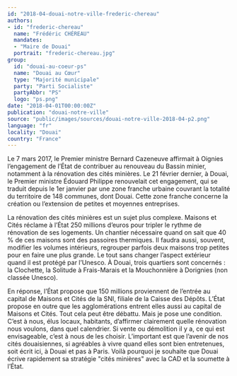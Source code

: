 ```yaml
---
id: "2018-04-douai-notre-ville-frederic-chereau"
authors:
- id: "frederic-chereau"
  name: "Frédéric CHÉREAU"
  mandates: 
  - "Maire de Douai"
  portrait: "frederic-chereau.jpg"
group:
  id: "douai-au-coeur-ps"
  name: "Douai au Cœur"
  type: "Majorité municipale"
  party: "Parti Socialiste"
  partyAbbr: "PS"
  logo: "ps.png"
date: "2018-04-01T00:00:00Z"
publication: "douai-notre-ville"
source: "public/images/sources/douai-notre-ville-2018-04-p2.png"
language: "fr"
locality: "Douai"
country: "France"
---
```


Le 7 mars 2017, le Premier ministre Bernard Cazeneuve affirmait à Oignies l’engagement de l’État de contribuer au renouveau du Bassin minier, notamment à la rénovation des cités minières. Le 21 février dernier, à Douai, le Premier ministre Édouard Philippe renouvelait cet engagement, qui se traduit depuis le 1er janvier par une zone franche urbaine couvrant la totalité du territoire de 148 communes, dont Douai. Cette zone franche concerne la création ou l’extension de petites et moyennes entreprises.

La rénovation des cités minières est un sujet plus complexe. Maisons et Cités réclame à l’État 250 millions d’euros pour tripler le rythme de rénovation de ses logements. Un chantier nécessaire quand on sait que 40 % de ces maisons sont des passoires thermiques. Il faudra aussi, souvent, modifier les volumes intérieurs, regrouper parfois deux maisons trop petites pour en faire une plus grande. Le tout sans changer l’aspect extérieur quand il est protégé par l’Unesco. À Douai, trois quartiers sont concernés : la Clochette, la Solitude à Frais-Marais et la Mouchonnière à Dorignies (non classée Unesco).

En réponse, l’État propose que 150 millions proviennent de l’entrée au capital de Maisons et Cités de la SNI, filiale de la Caisse des Dépôts. L’État propose en outre que les agglomérations entrent elles aussi au capital de Maisons et Cités. Tout cela peut être débattu. Mais je pose une condition. C’est à nous, élus locaux, habitants, d’affirmer clairement quelle rénovation nous voulons, dans quel calendrier. Si vente ou démolition il y a, ce qui est envisageable, c’est à nous de les choisir. L’important est que l’avenir de nos cités douaisiennes, si agréables à vivre quand elles sont bien entretenues, soit écrit ici, à Douai et pas à Paris. Voilà pourquoi je souhaite que Douai écrive rapidement sa stratégie "cités minières" avec la CAD et la soumette à l’État.

